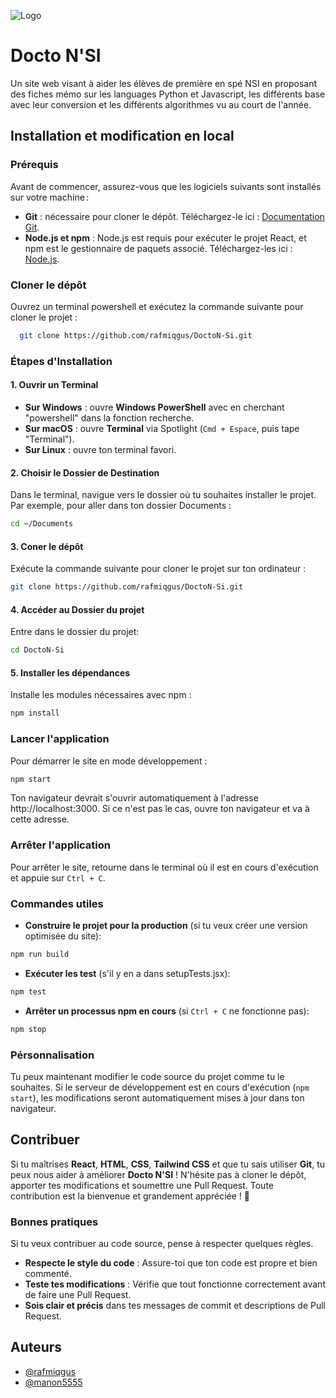 
![Logo](https://github.com/rafmiqgus/DoctoN-Si/blob/master//src/assets/img/logo_bannière.jpg)


# Docto N'SI

Un site web visant à aider les élèves de première en spé NSI en proposant des fiches mémo sur les languages Python et Javascript, les différents base avec leur conversion et les différents algorithmes vu au court de l'année. 


## Installation et modification en local

### Prérequis

Avant de commencer, assurez-vous que les logiciels suivants sont installés sur votre machine :

- **Git** : nécessaire pour cloner le dépôt. Téléchargez-le ici : [Documentation Git](https://github.com/git-guides/install-git).
- **Node.js et npm** : Node.js est requis pour exécuter le projet React, et npm est le gestionnaire de paquets associé. Téléchargez-les ici : [Node.js](https://nodejs.org/en/download/prebuilt-installer).

### Cloner le dépôt

Ouvrez un terminal powershell et exécutez la commande suivante pour cloner le projet :

```bash
  git clone https://github.com/rafmiqgus/DoctoN-Si.git
```
### Étapes d'Installation

#### 1. Ouvrir un Terminal

- **Sur Windows** : ouvre **Windows PowerShell** avec en cherchant "powershell" dans la fonction recherche.
- **Sur macOS** : ouvre **Terminal** via Spotlight (`Cmd + Espace`, puis tape "Terminal").
- **Sur Linux** : ouvre ton terminal favori.

#### 2. Choisir le Dossier de Destination

Dans le terminal, navigue vers le dossier où tu souhaites installer le projet. Par exemple, pour aller dans ton dossier Documents :

```Bash
cd ~/Documents
```

#### 3. Coner le dépôt

Exécute la commande suivante pour cloner le projet sur ton ordinateur :
```Bash
git clone https://github.com/rafmiqgus/DoctoN-Si.git
```

#### 4. Accéder au Dossier du projet 

Entre dans le dossier du projet:
```Bash
cd DoctoN-Si
```

#### 5. Installer les dépendances

Installe les modules nécessaires avec npm :
```Bash
npm install
```
### Lancer l'application

Pour démarrer le site en mode développement :
```Bash
npm start
```

Ton navigateur devrait s'ouvrir automatiquement à l'adresse http://localhost:3000. Si ce n'est pas le cas, ouvre ton navigateur et va à cette adresse.

### Arrêter l'application

Pour arrêter le site, retourne dans le terminal où il est en cours d'exécution et appuie sur `Ctrl + C`.

### Commandes utiles

- **Construire le projet pour la production** (si tu veux créer une version optimisée du site):
```Bash
npm run build
```

- **Exécuter les test** (s'il y en a dans setupTests.jsx):
```Bash
npm test
```

- **Arrêter un processus npm en cours** (si `Ctrl + C` ne fonctionne pas):
```Bash
npm stop
```

### Pérsonnalisation

Tu peux maintenant modifier le code source du projet comme tu le souhaites. Si le serveur de développement est en cours d'exécution (`npm start`), les modifications seront automatiquement mises à jour dans ton navigateur.




## Contribuer

Si tu maîtrises **React**, **HTML**, **CSS**, **Tailwind CSS** et que tu sais utiliser **Git**, tu peux nous aider à améliorer **Docto N'SI** ! N'hésite pas à cloner le dépôt, apporter tes modifications et soumettre une Pull Request. Toute contribution est la bienvenue et grandement appréciée ! 🚀

### Bonnes pratiques

Si tu veux contribuer au code source, pense à respecter quelques règles.
- **Respecte le style du code** : Assure-toi que ton code est propre et bien commenté.
- **Teste tes modifications** : Vérifie que tout fonctionne correctement avant de faire une Pull Request.
- **Sois clair et précis** dans tes messages de commit et descriptions de Pull Request.
## Auteurs

- [@rafmiqgus](https://www.github.com/rafmiqgus)
- [@manon5555](https://www.github.com/manon5555)

